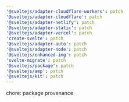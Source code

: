 ```yaml
---
'@sveltejs/adapter-cloudflare-workers': patch
'@sveltejs/adapter-cloudflare': patch
'@sveltejs/adapter-netlify': patch
'@sveltejs/adapter-static': patch
'@sveltejs/adapter-vercel': patch
'create-svelte': patch
'@sveltejs/adapter-auto': patch
'@sveltejs/adapter-node': patch
'@sveltejs/enhanced-img': patch
'svelte-migrate': patch
'@sveltejs/package': patch
'@sveltejs/amp': patch
'@sveltejs/kit': patch
---
```


chore: package provenance
